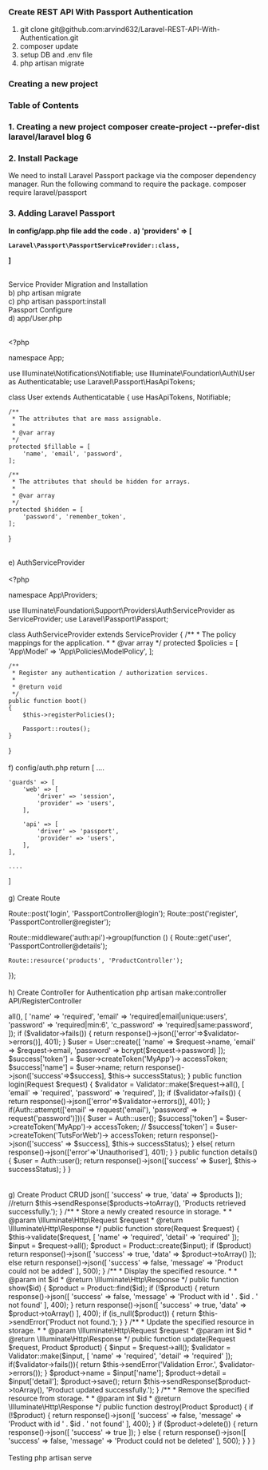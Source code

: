 <h3> Create REST API With Passport Authentication</h3>
<ol>
    <li> git clone git@github.com:arvind632/Laravel-REST-API-With-Authentication.git</li>
    <li> composer update</li>
    <li> setup DB and .env file</li>
    <li> php artisan migrate</li>
</ol>  


<h3> Creating a new project </h3>

<h3> Table of Contents </h3>
<h3> 1. Creating a new project 
 <b>  composer create-project --prefer-dist laravel/laravel blog 6 </b>
<h3>2. Install Package</h3>
We need to install Laravel Passport package via the composer dependency manager. Run the following command to require the package.
composer require laravel/passport
<h3>3. Adding Laravel Passport</h3>
<b>In config/app.php file add the code .</b>
<b>
a) 'providers' => [
    
    Laravel\Passport\PassportServiceProvider::class,
]
</b>

<br>
 Service Provider
Migration and Installation
<br>
b) php artisan migrate
<br> c) php artisan passport:install
<br> Passport Configure
<br> d) app/User.php

<br> <?php
 
namespace App;
 
use Illuminate\Notifications\Notifiable;
use Illuminate\Foundation\Auth\User as Authenticatable;
use Laravel\Passport\HasApiTokens;
 
class User extends Authenticatable
{
    use HasApiTokens, Notifiable;
 
    /**
     * The attributes that are mass assignable.
     *
     * @var array
     */
    protected $fillable = [
        'name', 'email', 'password',
    ];
 
    /**
     * The attributes that should be hidden for arrays.
     *
     * @var array
     */
    protected $hidden = [
        'password', 'remember_token',
    ];
}

<br> e) AuthServiceProvider
<br><br> <?php
 
namespace App\Providers;
 
use Illuminate\Foundation\Support\Providers\AuthServiceProvider as ServiceProvider;
use Laravel\Passport\Passport;
 
class AuthServiceProvider extends ServiceProvider
{
    /**
     * The policy mappings for the application.
     *
     * @var array
     */
    protected $policies = [
        'App\Model' => 'App\Policies\ModelPolicy',
    ];
 
    /**
     * Register any authentication / authorization services.
     *
     * @return void
     */
    public function boot()
    {
        $this->registerPolicies();
 
        Passport::routes();
    }
}
<br><br>
f) config/auth.php
return [
    ....
 
    'guards' => [
        'web' => [
            'driver' => 'session',
            'provider' => 'users',
        ],
 
        'api' => [
            'driver' => 'passport',
            'provider' => 'users',
        ],
    ],
 
    ....
]
<br><br>
g) Create Route

Route::post('login', 'PassportController@login');
Route::post('register', 'PassportController@register');
 
Route::middleware('auth:api')->group(function () {
    Route::get('user', 'PassportController@details');
 
    Route::resource('products', 'ProductController');
});
<br><br>
h) Create Controller for Authentication
php artisan make:controller API/RegisterController

<?php


namespace App\Http\Controllers\API;


use Illuminate\Http\Request;
use App\Http\Controllers\API\BaseController as BaseController;
use App\User;
use Illuminate\Support\Facades\Auth;
use Validator;


class RegisterController extends BaseController
{
    /**
     * Register api
     *
     * @return \Illuminate\Http\Response
     */

    public $successStatus = 200;

    public function register(Request $request)
    {
        

        $validator = Validator::make($request->all(), [ 
            'name' => 'required', 
            'email' => 'required|email|unique:users',
            'password' => 'required|min:6',
            'c_password' => 'required|same:password', 
        ]);
        if ($validator->fails()) { 
            return response()->json(['error'=>$validator->errors()], 401);            
        }
        $user = User::create([
            'name' => $request->name,
            'email' => $request->email,
            'password' => bcrypt($request->password)
        ]);
        $success['token'] =  $user->createToken('MyApp')-> accessToken; 
        $success['name'] =  $user->name;
        return response()->json(['success'=>$success], $this-> successStatus);



    }


    public function login(Request $request)
    {
      
        
        $validator = Validator::make($request->all(), [
            'email' => 'required',
            'password' => 'required',
        ]);

        if ($validator->fails()) { 
            return response()->json(['error'=>$validator->errors()], 401);            
        }
        

        if(Auth::attempt(['email' => request('email'), 'password' => request('password')])){ 
            $user = Auth::user(); 
            $success['token'] =  $user->createToken('MyApp')-> accessToken;
            // $success['token'] =  $user->createToken('TutsForWeb')-> accessToken; 
            return response()->json(['success' => $success], $this-> successStatus); 
        } 
        else{ 
            return response()->json(['error'=>'Unauthorised'], 401); 
        } 

 
        
    }



    public function details()
    {
        $user = Auth::user(); 
        return response()->json(['success' => $user], $this-> successStatus);
    }

}

<br><br><br>
g) Create Product CRUD

<?php
namespace App\Http\Controllers\API;
use Illuminate\Http\Request;
use App\Http\Controllers\API\BaseController as BaseController;
use App\Product;
use Validator;


class ProductController extends BaseController
{
    /**
     * Display a listing of the resource.
     *
     * @return \Illuminate\Http\Response
     */
    public function index()
    {  
        $products = Product::all();
        return response()->json([
            'success' => true,
            'data' => $products
        ]);
        //return $this->sendResponse($products->toArray(), 'Products retrieved successfully.');
    }


    /**
     * Store a newly created resource in storage.
     *
     * @param  \Illuminate\Http\Request  $request
     * @return \Illuminate\Http\Response
     */

    public function store(Request $request)
    {
        $this->validate($request, [
            'name' => 'required',
            'detail' => 'required'
        ]);
 
        $input = $request->all();
        $product = Product::create($input);
 
        if ($product)
            return response()->json([
                'success' => true,
                'data' => $product->toArray()
            ]);
        else
            return response()->json([
                'success' => false,
                'message' => 'Product could not be added'
            ], 500);
    }
    

    /**
     * Display the specified resource.
     *
     * @param  int  $id
     * @return \Illuminate\Http\Response
     */
    public function show($id)
    {
        $product = Product::find($id);

        if (!$product) {
            return response()->json([
                'success' => false,
                'message' => 'Product with id ' . $id . ' not found'
            ], 400);
        }
 
        return response()->json([
            'success' => true,
            'data' => $product->toArray()
        ], 400);


        if (is_null($product)) {
            return $this->sendError('Product not found.');
        }


        
    }


    /**
     * Update the specified resource in storage.
     *
     * @param  \Illuminate\Http\Request  $request
     * @param  int  $id
     * @return \Illuminate\Http\Response
     */
    public function update(Request $request, Product $product)
    {



        
        $input = $request->all();


        $validator = Validator::make($input, [
            'name' => 'required',
            'detail' => 'required'
        ]);


        if($validator->fails()){
            return $this->sendError('Validation Error.', $validator->errors());       
        }


        $product->name = $input['name'];
        $product->detail = $input['detail'];
        $product->save();


        return $this->sendResponse($product->toArray(), 'Product updated successfully.');
    }


    /**
     * Remove the specified resource from storage.
     *
     * @param  int  $id
     * @return \Illuminate\Http\Response
     */
    public function destroy(Product $product)
    {

        if (!$product) {
            return response()->json([
                'success' => false,
                'message' => 'Product with id ' . $id . ' not found'
            ], 400);
        }
 
        if ($product->delete()) {
            return response()->json([
                'success' => true
            ]);
        } else {
            return response()->json([
                'success' => false,
                'message' => 'Product could not be deleted'
            ], 500);
        }


       
    }
}
<br><br>
Testing
php artisan serve
